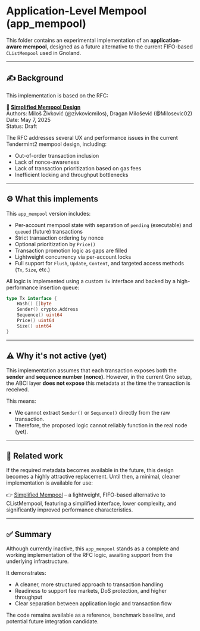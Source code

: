 # Application-Level Mempool (app_mempool)

This folder contains an experimental implementation of an **application-aware mempool**, designed as a future alternative to the current FIFO-based `CListMempool` used in Gnoland.

---

## ✍️ Background

This implementation is based on the RFC:

**📄 [Simplified Mempool Design](https://github.com/gnolang/gno/issues/4257)**  
Authors: Miloš Živković (@zivkovicmilos), Dragan Milošević (@Milosevic02)  
Date: May 7, 2025  
Status: Draft

The RFC addresses several UX and performance issues in the current Tendermint2 mempool design, including:

- Out-of-order transaction inclusion  
- Lack of nonce-awareness  
- Lack of transaction prioritization based on gas fees  
- Inefficient locking and throughput bottlenecks  

---

## ⚙️ What this implements

This `app_mempool` version includes:

- Per-account mempool state with separation of `pending` (executable) and `queued` (future) transactions  
- Strict transaction ordering by nonce  
- Optional prioritization by `Price()`  
- Transaction promotion logic as gaps are filled  
- Lightweight concurrency via per-account locks  
- Full support for `Flush`, `Update`, `Content`, and targeted access methods (`Tx`, `Size`, etc.)

All logic is implemented using a custom `Tx` interface and backed by a high-performance insertion queue:

```go
type Tx interface {
	Hash() []byte
	Sender() crypto.Address
	Sequence() uint64
	Price() uint64
	Size() uint64
}
````

---

## ⚠️ Why it's not active (yet)

This implementation assumes that each transaction exposes both the **sender** and **sequence number (nonce)**.
However, in the current Gno setup, the ABCI layer **does not expose** this metadata at the time the transaction is received.

This means:

* We cannot extract `Sender()` or `Sequence()` directly from the raw transaction.
* Therefore, the proposed logic cannot reliably function in the real node (yet).

---

## 📁 Related work

If the required metadata becomes available in the future, this design becomes a highly attractive replacement.
Until then, a minimal, cleaner implementation is available for use:

👉 [Simplified Mempool](https://github.com/Milosevic02/gno/blob/feat/mempool/tm2/pkg/bft/my_mempool/mempool.go) – a lightweight, FIFO-based alternative to CListMempool, featuring a simplified interface, lower complexity, and significantly improved performance characteristics.

---

## ✅ Summary

Although currently inactive, this `app_mempool` stands as a complete and working implementation of the RFC logic, awaiting support from the underlying infrastructure.

It demonstrates:

* A cleaner, more structured approach to transaction handling
* Readiness to support fee markets, DoS protection, and higher throughput
* Clear separation between application logic and transaction flow

The code remains available as a reference, benchmark baseline, and potential future integration candidate.


